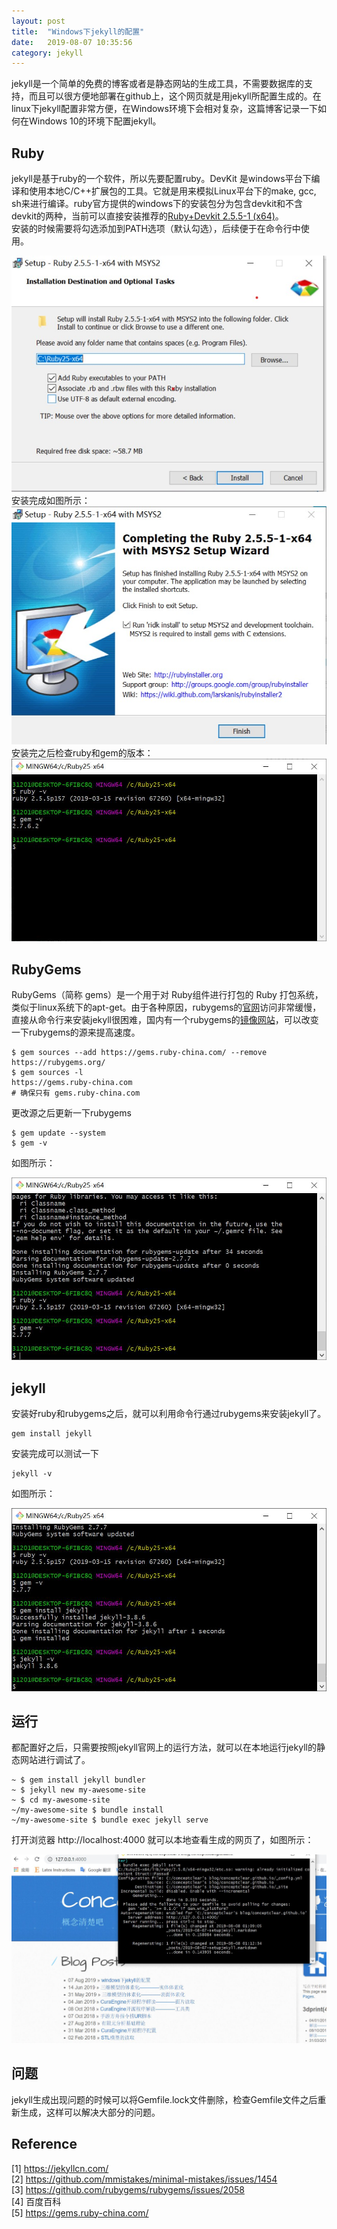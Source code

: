```yaml
---
layout: post
title:  "Windows下jekyll的配置"
date:   2019-08-07 10:35:56
category: jekyll
---
```

jekyll是一个简单的免费的博客或者是静态网站的生成工具，不需要数据库的支持，而且可以很方便地部署在github上，这个网页就是用jekyll所配置生成的。在linux下jekyll配置非常方便，在Windows环境下会相对复杂，这篇博客记录一下如何在Windows 10的环境下配置jekyll。

## Ruby
jekyll是基于ruby的一个软件，所以先要配置ruby。DevKit 是windows平台下编译和使用本地C/C++扩展包的工具。它就是用来模拟Linux平台下的make, gcc, sh来进行编译。ruby官方提供的windows下的安装包分为包含devkit和不含devkit的两种，当前可以直接安装推荐的[Ruby+Devkit 2.5.5-1 (x64)](https://rubyinstaller.org/downloads/)。                
安装的时候需要将勾选添加到PATH选项（默认勾选），后续便于在命令行中使用。                     
<div align="center"><img  src="https://github.com/conceptclear/conceptclear.github.io/raw/master/images/jekyll/ruby_path.jpg"></div>            
安装完成如图所示：                         
<div align="center"><img  src="https://github.com/conceptclear/conceptclear.github.io/raw/master/images/jekyll/ruby_finish.jpg"></div>   
安装完之后检查ruby和gem的版本：                    
<div align="center"><img  src="https://github.com/conceptclear/conceptclear.github.io/raw/master/images/jekyll/ruby_check.jpg"></div>   

## RubyGems
RubyGems（简称 gems）是一个用于对 Ruby组件进行打包的 Ruby 打包系统，类似于linux系统下的apt-get。由于各种原因，rubygems的[官网](rubygems.org)访问非常缓慢，直接从命令行来安装jekyll很困难，国内有一个rubygems的[镜像网站](http://gems.ruby-china.com/)，可以改变一下rubygems的源来提高速度。             
```
$ gem sources --add https://gems.ruby-china.com/ --remove https://rubygems.org/
$ gem sources -l
https://gems.ruby-china.com
# 确保只有 gems.ruby-china.com
```
更改源之后更新一下rubygems                       
```
$ gem update --system
$ gem -v
```
如图所示：
<div align="center"><img  src="https://github.com/conceptclear/conceptclear.github.io/raw/master/images/jekyll/gem_check.jpg"></div>   

## jekyll
安装好ruby和rubygems之后，就可以利用命令行通过rubygems来安装jekyll了。
```
gem install jekyll
```
安装完成可以测试一下
```
jekyll -v
```
如图所示：
<div align="center"><img  src="https://github.com/conceptclear/conceptclear.github.io/raw/master/images/jekyll/jekyll_check.jpg"></div>   

## 运行
都配置好之后，只需要按照jekyll官网上的运行方法，就可以在本地运行jekyll的静态网站进行调试了。
```
~ $ gem install jekyll bundler
~ $ jekyll new my-awesome-site
~ $ cd my-awesome-site
~/my-awesome-site $ bundle install
~/my-awesome-site $ bundle exec jekyll serve
```
打开浏览器 http://localhost:4000 就可以本地查看生成的网页了，如图所示：
<div align="center"><img  src="https://github.com/conceptclear/conceptclear.github.io/raw/master/images/jekyll/local.jpg"></div>

## 问题
jekyll生成出现问题的时候可以将Gemfile.lock文件删除，检查Gemfile文件之后重新生成，这样可以解决大部分的问题。

## Reference
[1] https://jekyllcn.com/                    
[2] https://github.com/mmistakes/minimal-mistakes/issues/1454                             
[3] https://github.com/rubygems/rubygems/issues/2058                        
[4] 百度百科                       
[5] https://gems.ruby-china.com/                          

